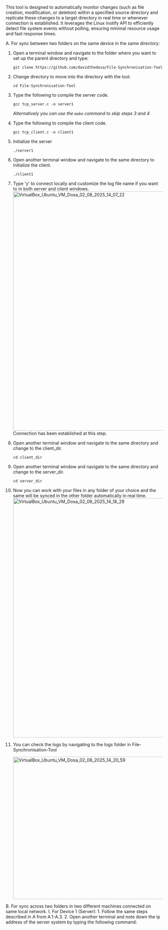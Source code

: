 This tool is designed to automatically monitor changes (such as file creation, modification, or deletion) within a specified source directory and replicate these changes to a target directory in real time or whenever connection is established. It leverages the Linux inotify API to efficiently detect file system events without polling, ensuring minimal resource usage and fast response times.

A. For sync between two folders on the same device in the same directory:
  1. Open a terminal window and navigate to the folder where you want to set up the parent directory and type:
     ```
     git clone https://github.com/davidthedosa/File-Synchronisation-Tool
     ```
  2. Change directory to move into the directory with the tool.
     ```
     cd File-Synchronisation-Tool
     ```
  3. Type the following to compile the server code.
     ```
     gcc tcp_server.c -o server1
     ```

     _Alternatively you can use the ```make``` command to skip steps 3 and 4_
  4. Type the following to compile the client code.
     ```
     gcc tcp_client.c -o client1
     ```
  5. Initialize the server
     ```
     ./server1
     ```
  6. Open another terminal window and navigate to the same directory to initialize the client.
     ```
     ./client1
     ```
  7. Type 'y' to connect locally and customize the log file name if you want to in both server and client windows.
     <img width="1360" height="768" alt="VirtualBox_Ubuntu_VM_Dosa_02_08_2025_14_07_22" src="https://github.com/user-attachments/assets/2af4cdb3-d135-4794-9054-ceec7158d690" />
     Connection has been established at this step.
          
  9. Open another terminal window and navigate to the same directory and change to the client_dir.
      ```
      cd client_dir
      ```
  10. Open another terminal window and navigate to the same directory and change to the server_dir.
      ```
      cd server_dir
      ```
  11. Now you can work with your files in any folder of your choice and the same will be synced in the other folder automatically in real time.
      <img width="1360" height="768" alt="VirtualBox_Ubuntu_VM_Dosa_02_08_2025_14_18_29" src="https://github.com/user-attachments/assets/01163c16-956c-487c-b2b1-f169bc98fb95" />
      
  12. You can check the logs by navigating to the logs folder in File-Synchronisation-Tool

      <img width="1037" height="457" alt="VirtualBox_Ubuntu_VM_Dosa_02_08_2025_14_20_59" src="https://github.com/user-attachments/assets/5640aaf3-96f3-4df9-9b41-4103f040b4e2" />

B. For sync across two folders in two different machines connected on same local network.
  I. For Device 1 (Server):
    1. Follow the same steps described in A from A.1-A.3.
    2. Open another terminal and note down the ip address of the server system by typing the following command:
    


     
     
